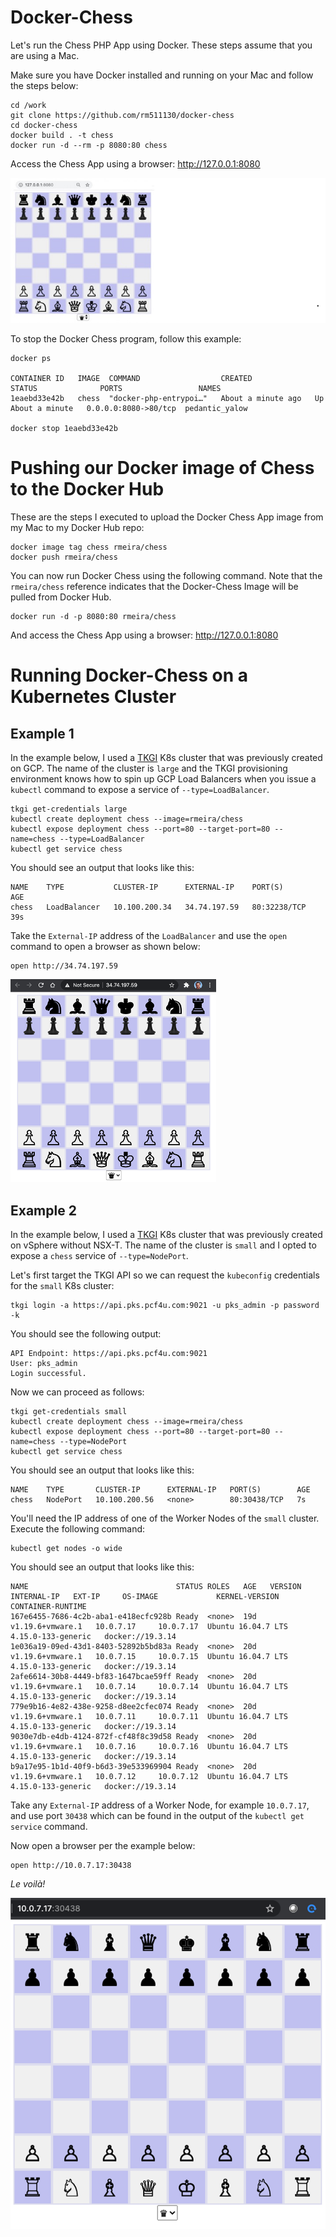 # Docker-Chess

Let's run the Chess PHP App using Docker. These steps assume that you are using a Mac.

Make sure you have Docker installed and running on your Mac and follow the steps below:

```
cd /work
git clone https://github.com/rm511130/docker-chess
cd docker-chess
docker build . -t chess
docker run -d --rm -p 8080:80 chess
```

Access the Chess App using a browser: http://127.0.0.1:8080

![](./chess.jpg)

To stop the Docker Chess program, follow this example:

```
docker ps

CONTAINER ID   IMAGE  COMMAND                  CREATED              STATUS              PORTS                 NAMES
1eaebd33e42b   chess  "docker-php-entrypoi…"   About a minute ago   Up About a minute   0.0.0.0:8080->80/tcp  pedantic_yalow

docker stop 1eaebd33e42b
```

# Pushing our Docker image of Chess to the Docker Hub

These are the steps I executed to upload the Docker Chess App image from my Mac to my Docker Hub repo:

```
docker image tag chess rmeira/chess
docker push rmeira/chess
```

You can now run Docker Chess using the following command. Note that the `rmeira/chess` reference indicates that the Docker-Chess Image will be pulled from Docker Hub.

```
docker run -d -p 8080:80 rmeira/chess
```

And access the Chess App using a browser: http://127.0.0.1:8080


# Running Docker-Chess on a Kubernetes Cluster

## Example 1

In the example below, I used a [TKGI](https://docs.vmware.com/en/VMware-Tanzu-Kubernetes-Grid-Integrated-Edition/index.html) K8s cluster that was previously created on GCP. The name of the cluster is `large` and the TKGI provisioning environment knows how to spin up GCP Load Balancers when you issue a `kubectl` command to expose a service of `--type=LoadBalancer`.

```
tkgi get-credentials large
kubectl create deployment chess --image=rmeira/chess 
kubectl expose deployment chess --port=80 --target-port=80 --name=chess --type=LoadBalancer
kubectl get service chess
```

You should see an output that looks like this:

```
NAME    TYPE           CLUSTER-IP      EXTERNAL-IP    PORT(S)        AGE
chess   LoadBalancer   10.100.200.34   34.74.197.59   80:32238/TCP   39s
```

Take the `External-IP` address of the `LoadBalancer` and use the `open` command to open a browser as shown below:

```
open http://34.74.197.59 
```

![](./images/docker-chess.png)

## Example 2

In the example below, I used a [TKGI](https://docs.vmware.com/en/VMware-Tanzu-Kubernetes-Grid-Integrated-Edition/index.html) K8s cluster that was previously created on vSphere without NSX-T. The name of the cluster is `small` and I opted to expose a `chess` service of `--type=NodePort`.

Let's first target the TKGI API so we can request the `kubeconfig` credentials for the `small` K8s cluster:

```
tkgi login -a https://api.pks.pcf4u.com:9021 -u pks_admin -p password -k
```

You should see the following output:

```
API Endpoint: https://api.pks.pcf4u.com:9021
User: pks_admin
Login successful.
```

Now we can proceed as follows:

```
tkgi get-credentials small
kubectl create deployment chess --image=rmeira/chess 
kubectl expose deployment chess --port=80 --target-port=80 --name=chess --type=NodePort
kubectl get service chess
```

You should see an output that looks like this:

```
NAME    TYPE       CLUSTER-IP      EXTERNAL-IP   PORT(S)        AGE
chess   NodePort   10.100.200.56   <none>        80:30438/TCP   7s
```

You'll need the IP address of one of the Worker Nodes of the `small` cluster. Execute the following command:

```
kubectl get nodes -o wide
```

You should see an output that looks like this:

```
NAME                                 STATUS ROLES   AGE   VERSION            INTERNAL-IP   EXT-IP     OS-IMAGE             KERNEL-VERSION       CONTAINER-RUNTIME
167e6455-7686-4c2b-aba1-e418ecfc928b Ready  <none>  19d   v1.19.6+vmware.1   10.0.7.17     10.0.7.17  Ubuntu 16.04.7 LTS   4.15.0-133-generic   docker://19.3.14
1e036a19-09ed-43d1-8403-52892b5bd83a Ready  <none>  20d   v1.19.6+vmware.1   10.0.7.15     10.0.7.15  Ubuntu 16.04.7 LTS   4.15.0-133-generic   docker://19.3.14
2afe6614-30b8-4449-bf83-1647bcae59ff Ready  <none>  20d   v1.19.6+vmware.1   10.0.7.14     10.0.7.14  Ubuntu 16.04.7 LTS   4.15.0-133-generic   docker://19.3.14
779e9b16-4e82-438e-9258-d8ee2cfec074 Ready  <none>  20d   v1.19.6+vmware.1   10.0.7.11     10.0.7.11  Ubuntu 16.04.7 LTS   4.15.0-133-generic   docker://19.3.14
9030e7db-e4db-4124-872f-cf48f8c39d58 Ready  <none>  20d   v1.19.6+vmware.1   10.0.7.16     10.0.7.16  Ubuntu 16.04.7 LTS   4.15.0-133-generic   docker://19.3.14
b9a17e95-1b1d-40f9-b6d3-39e533969904 Ready  <none>  20d   v1.19.6+vmware.1   10.0.7.12     10.0.7.12  Ubuntu 16.04.7 LTS   4.15.0-133-generic   docker://19.3.14
```

Take any `External-IP` address of a Worker Node, for example `10.0.7.17`, and use port `30438` which can be found in the output of the `kubectl get service` command. 

Now open a browser per the example below:

```
open http://10.0.7.17:30438
```

_Le voilà!_

![](./images/chess-nodeport.png)


